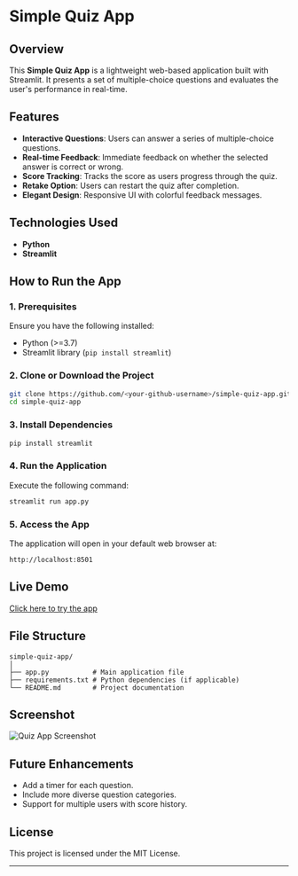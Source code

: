 # Simple Quiz App 

## Overview
This **Simple Quiz App** is a lightweight web-based application built with Streamlit. It presents a set of multiple-choice questions and evaluates the user's performance in real-time.

## Features
- **Interactive Questions**: Users can answer a series of multiple-choice questions.
- **Real-time Feedback**: Immediate feedback on whether the selected answer is correct or wrong.
- **Score Tracking**: Tracks the score as users progress through the quiz.
- **Retake Option**: Users can restart the quiz after completion.
- **Elegant Design**: Responsive UI with colorful feedback messages.

## Technologies Used
- **Python**
- **Streamlit**

## How to Run the App
### 1. Prerequisites
Ensure you have the following installed:
- Python (>=3.7)
- Streamlit library (`pip install streamlit`)

### 2. Clone or Download the Project
```bash
git clone https://github.com/<your-github-username>/simple-quiz-app.git
cd simple-quiz-app
```

### 3. Install Dependencies
```bash
pip install streamlit
```

### 4. Run the Application
Execute the following command:
```bash
streamlit run app.py
```

### 5. Access the App
The application will open in your default web browser at:
```
http://localhost:8501
```
## Live Demo
[Click here to try the app](https://quizyogesh17082003.streamlit.app/) 

## File Structure
```
simple-quiz-app/
│
├── app.py           # Main application file
├── requirements.txt # Python dependencies (if applicable)
└── README.md        # Project documentation
```

## Screenshot
![Quiz App Screenshot](screenshot.png)

## Future Enhancements
- Add a timer for each question.
- Include more diverse question categories.
- Support for multiple users with score history.

## License
This project is licensed under the MIT License.

---



